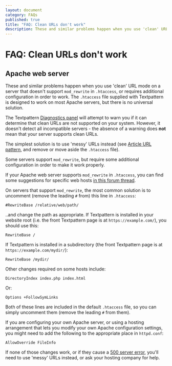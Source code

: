 ```yaml
---
layout: document
category: FAQs
published: true
title: "FAQ: Clean URLs don't work"
description: These and similar problems happen when you use 'clean' URL mode on a server that doesn't support mod_rewrite in .htaccess.
---
```


# FAQ: Clean URLs don't work

## Apache web server

These and similar problems happen when you use 'clean' URL mode on a server that doesn't support `mod_rewrite` in `.htaccess`, or requires additional configuration in order to work. The `.htaccess` file supplied with Textpattern is designed to work on most Apache servers, but there is no universal solution.

The Textpattern [Diagnostics panel](https://docs.textpattern.com/administration/diagnostics-panel) will attempt to warn you if it can determine that clean URLs are not supported on your system. However, it doesn't detect all incompatible servers - the absence of a warning does **not** mean that your server supports clean URLs.

The simplest solution is to use 'messy' URLs instead (see [Article URL pattern](https://docs.textpattern.com/administration/preferences-panel#article-url-pattern), and remove or move aside the `.htaccess` file).

Some servers support `mod_rewrite`, but require some additional configuration in order to make it work properly.

If your Apache web server supports `mod_rewrite` in `.htaccess`, you can find some suggestions for specific web hosts [in this forum thread](https://forum.textpattern.com/viewtopic.php?id=7702).

On servers that support `mod_rewrite`, the most common solution is to uncomment (remove the leading `#` from) this line in `.htaccess`:

~~~ apacheconf
#RewriteBase /relative/web/path/
~~~

..and change the path as appropriate. If Textpattern is installed in your website root (i.e. the front Textpattern page is at `https://example.com/`), you should use this:

~~~ apacheconf
RewriteBase /
~~~

If Textpattern is installed in a subdirectory (the front Textpattern page is at `https://example.com/mydir/`):

~~~ apacheconf
RewriteBase /mydir/
~~~

Other changes required on some hosts include:

~~~ apacheconf
DirectoryIndex index.php index.html
~~~

Or:

~~~ apacheconf
Options +FollowSymLinks
~~~

Both of these lines are included in the default `.htaccess` file, so you can simply uncomment them (remove the leading `#` from them).

If you are configuring your own Apache server, or using a hosting arrangement that lets you modify your own Apache configuration settings, you might need to add the following to the appropriate place in `httpd.conf`:

~~~ apacheconf
AllowOverride FileInfo
~~~

If none of those changes work, or if they cause a [500 server error](https://developer.mozilla.org/en-US/docs/Web/HTTP/Status/500), you'll need to use 'messy' URLs instead, or ask your hosting company for help.
